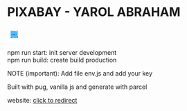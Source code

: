 # PIXABAY - YAROL ABRAHAM

<img src="/src/images/favicon.png" alt="logo" />

npm run start: init server development <br>
npm run build: create build production

NOTE (important): Add file env.js and add your key

Built with pug, vanilla js and generate with parcel

website: <a href="https://pixabay-yarol.netlify.app/" target="_blank" >click to redirect</a>
